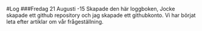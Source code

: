 #Log
###Fredag 21 Augusti -15
Skapade den här loggboken, Jocke skapade ett github repository och jag skapade ett githubkonto. Vi har börjat leta efter artiklar om vår frågeställning. 
